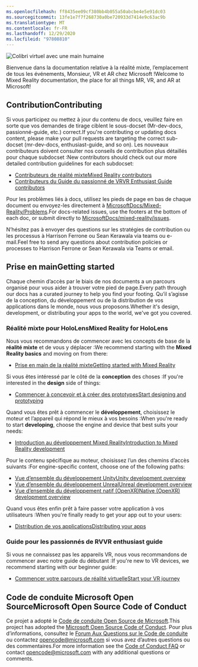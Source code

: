 ```yaml
---
ms.openlocfilehash: ff8435ee09cf380bb4b055a50abcbe4e5e91dc03
ms.sourcegitcommit: 13fe1e7f7f268730a0be720933d7414e9c63ac9b
ms.translationtype: MT
ms.contentlocale: fr-FR
ms.lasthandoff: 12/29/2020
ms.locfileid: "97808810"
---
```

![Colibri virtuel avec une main humaine](mixed-reality-docs/mr-dev-docs/discover/images/01_MixedReality.png)

<span data-ttu-id="7fccf-102">Bienvenue dans la documentation relative à la réalité mixte, l’emplacement de tous les événements, Monsieur, VR et AR chez Microsoft !</span><span class="sxs-lookup"><span data-stu-id="7fccf-102">Welcome to Mixed Reality documentation, the place for all things MR, VR, and AR at Microsoft!</span></span>

## <a name="contributing"></a><span data-ttu-id="7fccf-103">Contribution</span><span class="sxs-lookup"><span data-stu-id="7fccf-103">Contributing</span></span>

<span data-ttu-id="7fccf-104">Si vous participez ou mettez à jour du contenu de docs, veuillez faire en sorte que vos demandes de tirage ciblent le sous-docset (Mr-dev-docs, passionné-guide, etc.) correct.</span><span class="sxs-lookup"><span data-stu-id="7fccf-104">If you're contributing or updating docs content, please make your pull requests are targeting the correct sub-docset (mr-dev-docs, enthusiast-guide, and so on).</span></span> <span data-ttu-id="7fccf-105">Les nouveaux contributeurs doivent consulter nos conseils de contribution plus détaillés pour chaque subdocset :</span><span class="sxs-lookup"><span data-stu-id="7fccf-105">New contributors should check out our more detailed contribution guidelines for each subdocset:</span></span>

* [<span data-ttu-id="7fccf-106">Contributeurs de réalité mixte</span><span class="sxs-lookup"><span data-stu-id="7fccf-106">Mixed Reality contributors</span></span>](mixed-reality-docs/mr-dev-docs/CONTRIBUTING.md)
* [<span data-ttu-id="7fccf-107">Contributeurs du Guide du passionné de VR</span><span class="sxs-lookup"><span data-stu-id="7fccf-107">VR Enthusiast Guide contributors</span></span>](mixed-reality-docs/enthusiast-guide/CONTRIBUTING.md)

<span data-ttu-id="7fccf-108">Pour les problèmes liés à docs, utilisez les pieds de page en bas de chaque document ou envoyez-les directement à [MicrosoftDocs/Mixed-Reality/Problems](https://github.com/MicrosoftDocs/mixed-reality/issues).</span><span class="sxs-lookup"><span data-stu-id="7fccf-108">For docs-related issues, use the footers at the bottom of each doc, or submit directly to [MicrosoftDocs/mixed-reality/issues](https://github.com/MicrosoftDocs/mixed-reality/issues).</span></span>

<span data-ttu-id="7fccf-109">N’hésitez pas à envoyer des questions sur les stratégies de contribution ou les processus à Harrison Ferrone ou Sean Kerawala via teams ou e-mail.</span><span class="sxs-lookup"><span data-stu-id="7fccf-109">Feel free to send any questions about contribution policies or processes to Harrison Ferrone or Sean Kerawala via Teams or email.</span></span> 

## <a name="getting-started"></a><span data-ttu-id="7fccf-110">Prise en main</span><span class="sxs-lookup"><span data-stu-id="7fccf-110">Getting started</span></span> 

<span data-ttu-id="7fccf-111">Chaque chemin d’accès par le biais de nos documents a un parcours organisé pour vous aider à trouver votre pied de page.</span><span class="sxs-lookup"><span data-stu-id="7fccf-111">Every path through our docs has a curated journey to help you find your footing.</span></span> <span data-ttu-id="7fccf-112">Qu’il s’agisse de la conception, du développement ou de la distribution de vos applications dans le monde, nous vous proposons.</span><span class="sxs-lookup"><span data-stu-id="7fccf-112">Whether it's design, development, or distributing your apps to the world, we've got you covered.</span></span> 

### <a name="mixed-reality-for-hololens"></a><span data-ttu-id="7fccf-113">Réalité mixte pour HoloLens</span><span class="sxs-lookup"><span data-stu-id="7fccf-113">Mixed Reality for HoloLens</span></span>

<span data-ttu-id="7fccf-114">Nous vous recommandons de commencer avec les concepts de base de la **réalité mixte** et de vous y déplacer :</span><span class="sxs-lookup"><span data-stu-id="7fccf-114">We recommend starting with the **Mixed Reality basics** and moving on from there:</span></span>

* [<span data-ttu-id="7fccf-115">Prise en main de la réalité mixte</span><span class="sxs-lookup"><span data-stu-id="7fccf-115">Getting started with Mixed Reality</span></span>](mixed-reality-docs/mr-dev-docs/discover/get-started-with-mr.md)

<span data-ttu-id="7fccf-116">Si vous êtes intéressé par le côté de la **conception** des choses :</span><span class="sxs-lookup"><span data-stu-id="7fccf-116">If you're interested in the **design** side of things:</span></span>

* [<span data-ttu-id="7fccf-117">Commencer à concevoir et à créer des prototypes</span><span class="sxs-lookup"><span data-stu-id="7fccf-117">Start designing and prototyping</span></span>](mixed-reality-docs/mr-dev-docs/design/design.md)

<span data-ttu-id="7fccf-118">Quand vous êtes prêt à commencer le **développement**, choisissez le moteur et l’appareil qui répond le mieux à vos besoins :</span><span class="sxs-lookup"><span data-stu-id="7fccf-118">When you're ready to start **developing**, choose the engine and device that best suits your needs:</span></span>

* [<span data-ttu-id="7fccf-119">Introduction au développement Mixed Reality</span><span class="sxs-lookup"><span data-stu-id="7fccf-119">Introduction to Mixed Reality development</span></span>](mixed-reality-docs/mr-dev-docs/develop/development.md)

<span data-ttu-id="7fccf-120">Pour le contenu spécifique au moteur, choisissez l’un des chemins d’accès suivants :</span><span class="sxs-lookup"><span data-stu-id="7fccf-120">For engine-specific content, choose one of the following paths:</span></span>

* [<span data-ttu-id="7fccf-121">Vue d’ensemble du développement Unity</span><span class="sxs-lookup"><span data-stu-id="7fccf-121">Unity development overview</span></span>](mixed-reality-docs/mr-dev-docs/develop/unity/unity-development-overview.md)
* [<span data-ttu-id="7fccf-122">Vue d’ensemble du développement Unreal</span><span class="sxs-lookup"><span data-stu-id="7fccf-122">Unreal development overview</span></span>](mixed-reality-docs/mr-dev-docs/develop/unreal/unreal-development-overview.md)
* [<span data-ttu-id="7fccf-123">Vue d’ensemble du développement natif (OpenXR)</span><span class="sxs-lookup"><span data-stu-id="7fccf-123">Native (OpenXR) development overview</span></span>](mixed-reality-docs/mr-dev-docs/develop/native/directx-development-overview.md)

<span data-ttu-id="7fccf-124">Quand vous êtes enfin prêt à faire passer votre application à vos utilisateurs :</span><span class="sxs-lookup"><span data-stu-id="7fccf-124">When you're finally ready to get your app out to your users:</span></span>

* [<span data-ttu-id="7fccf-125">Distribution de vos applications</span><span class="sxs-lookup"><span data-stu-id="7fccf-125">Distributing your apps</span></span>](mixed-reality-docs/mr-dev-docs/distribute/distribute-overview.md)

### <a name="vr-enthusiast-guide"></a><span data-ttu-id="7fccf-126">Guide pour les passionnés de RV</span><span class="sxs-lookup"><span data-stu-id="7fccf-126">VR enthusiast guide</span></span>

<span data-ttu-id="7fccf-127">Si vous ne connaissez pas les appareils VR, nous vous recommandons de commencer avec notre guide du débutant :</span><span class="sxs-lookup"><span data-stu-id="7fccf-127">If you're new to VR devices, we recommend starting with our beginner guide:</span></span>

* [<span data-ttu-id="7fccf-128">Commencer votre parcours de réalité virtuelle</span><span class="sxs-lookup"><span data-stu-id="7fccf-128">Start your VR journey</span></span>](enthusiast-guide/vr-journey.md)

## <a name="microsoft-open-source-code-of-conduct"></a><span data-ttu-id="7fccf-129">Code de conduite Microsoft Open Source</span><span class="sxs-lookup"><span data-stu-id="7fccf-129">Microsoft Open Source Code of Conduct</span></span>

<span data-ttu-id="7fccf-130">Ce projet a adopté le [Code de conduite Open Source de Microsoft](https://opensource.microsoft.com/codeofconduct/).</span><span class="sxs-lookup"><span data-stu-id="7fccf-130">This project has adopted the [Microsoft Open Source Code of Conduct](https://opensource.microsoft.com/codeofconduct/).</span></span>
<span data-ttu-id="7fccf-131">Pour plus d’informations, consultez le [Forum Aux Questions sur le Code de conduite](https://opensource.microsoft.com/codeofconduct/faq/) ou contactez [opencode@microsoft.com](mailto:opencode@microsoft.com) si vous avez d’autres questions ou des commentaires.</span><span class="sxs-lookup"><span data-stu-id="7fccf-131">For more information see the [Code of Conduct FAQ](https://opensource.microsoft.com/codeofconduct/faq/) or contact [opencode@microsoft.com](mailto:opencode@microsoft.com) with any additional questions or comments.</span></span>
